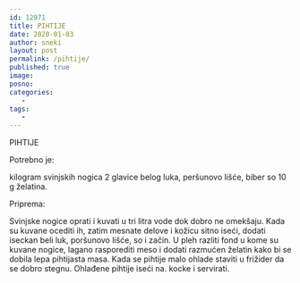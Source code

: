 ```yaml
---
id: 12971
title: PIHTIJE
date: 2020-01-03
author: sneki
layout: post
permalink: /pihtije/
published: true
image: 
posno: 
categories:
   -
tags:
   -
---
```

PIHTIJE

Potrebno je:

kilogram svinjskih nogica
2 glavice belog luka,
peršunovo lišće,
biber so 
10 g želatina.

Priprema:


Svinjske nogice oprati i kuvati u tri litra vode dok
dobro ne omekšaju. Kada su kuvane ocediti ih, zatim
mesnate delove i kožicu sitno iseći, dodati iseckan
beli luk, poršunovo lišće, so i začin. U pleh razliti
fond u kome su kuvane nogice, lagano rasporediti meso
i dodati razmućen želatin kako bi se dobila lepa
pihtijasta masa. Kada se pihtije malo ohlade staviti u
frižider da se dobro stegnu. Ohlađene pihtije iseći na.
kocke i servirati.

  

